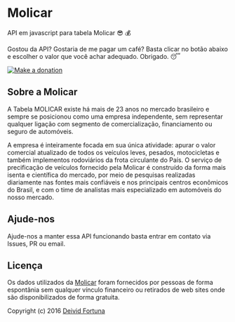 # Molicar
API em javascript para tabela Molicar :sunglasses: :moneybag:

Gostou da API? Gostaria de me pagar um café? Basta clicar no botão abaixo e escolher o valor que você achar adequado. Obrigado. :sleeping:

[![Make a donation](https://www.paypalobjects.com/pt_BR/BR/i/btn/btn_donateCC_LG.gif)](https://www.paypal.com/cgi-bin/webscr?cmd=_s-xclick&hosted_button_id=QUPMYWH6XAC5G)

## Sobre a Molicar
A Tabela MOLICAR existe há mais de 23 anos no mercado brasileiro e sempre se posicionou como uma empresa independente, sem representar qualquer ligação com segmento de comercialização, financiamento ou seguro de automóveis. 

A empresa é inteiramente focada em sua única atividade: apurar o valor comercial atualizado de todos os veículos leves, pesados, motocicletas e também implementos rodoviários da frota circulante do País. O serviço de precificação de veículos fornecido pela Molicar é construído da forma mais isenta e científica do mercado, por meio de pesquisas realizadas diariamente nas fontes mais confiáveis e nos principais centros econômicos do Brasil, e com o time de analistas mais especializado em automóveis do nosso mercado. 

## Ajude-nos
Ajude-nos a manter essa API funcionando basta entrar em contato via Issues, PR ou email.

## Licença
Os dados utilizados da [Molicar](http://www.molicar.com.br/) foram fornecidos por pessoas de forma espontânia sem qualquer vínculo financeiro ou retirados de web sites onde são disponibilizados de forma gratuita.

Copyright (c) 2016 [Deivid Fortuna](https://github.com/deividfortuna/molicar/blob/master/LICENSE)
